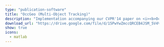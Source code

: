 ```yaml
---
type: "publication-software"
title: "OccGeo (Multi-Object Tracking)"
description: "Implementation accompanying our CVPR'14 paper on <i><b>Occlusion Geodesics</b></i>."
download_url: "https://drive.google.com/file/d/15PwYwZmccQRCEB4JSM_5V4V-RZpjAI66/view?usp=sharing"
show: true
icons:
  - matlab
---
```


